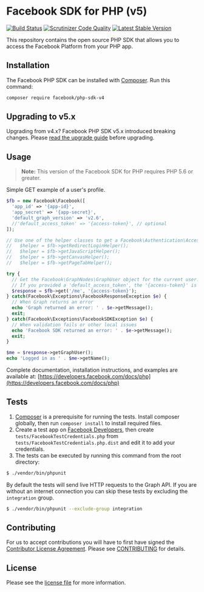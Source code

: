 # Facebook SDK for PHP (v5)

[![Build Status](https://img.shields.io/travis/facebook/facebook-php-sdk-v4/master.svg)](https://travis-ci.org/facebook/facebook-php-sdk-v4)
[![Scrutinizer Code Quality](https://scrutinizer-ci.com/g/facebook/facebook-php-sdk-v4/badges/quality-score.png?b=master)](https://scrutinizer-ci.com/g/facebook/facebook-php-sdk-v4/?branch=master)
[![Latest Stable Version](http://img.shields.io/badge/Latest%20Stable-5.2.0-blue.svg)](https://packagist.org/packages/facebook/php-sdk-v4)


This repository contains the open source PHP SDK that allows you to access the Facebook Platform from your PHP app.


## Installation

The Facebook PHP SDK can be installed with [Composer](https://getcomposer.org/). Run this command:

```sh
composer require facebook/php-sdk-v4
```

## Upgrading to v5.x

Upgrading from v4.x? Facebook PHP SDK v5.x introduced breaking changes. Please [read the upgrade guide](https://www.sammyk.me/upgrading-the-facebook-php-sdk-from-v4-to-v5) before upgrading.


## Usage

> **Note:** This version of the Facebook SDK for PHP requires PHP 5.6 or greater.

Simple GET example of a user's profile.

```php
$fb = new Facebook\Facebook([
  'app_id' => '{app-id}',
  'app_secret' => '{app-secret}',
  'default_graph_version' => 'v2.6',
  //'default_access_token' => '{access-token}', // optional
]);

// Use one of the helper classes to get a Facebook\Authentication\AccessToken entity.
//   $helper = $fb->getRedirectLoginHelper();
//   $helper = $fb->getJavaScriptHelper();
//   $helper = $fb->getCanvasHelper();
//   $helper = $fb->getPageTabHelper();

try {
  // Get the Facebook\GraphNodes\GraphUser object for the current user.
  // If you provided a 'default_access_token', the '{access-token}' is optional.
  $response = $fb->get('/me', '{access-token}');
} catch(Facebook\Exceptions\FacebookResponseException $e) {
  // When Graph returns an error
  echo 'Graph returned an error: ' . $e->getMessage();
  exit;
} catch(Facebook\Exceptions\FacebookSDKException $e) {
  // When validation fails or other local issues
  echo 'Facebook SDK returned an error: ' . $e->getMessage();
  exit;
}

$me = $response->getGraphUser();
echo 'Logged in as ' . $me->getName();
```

Complete documentation, installation instructions, and examples are available at: [https://developers.facebook.com/docs/php](https://developers.facebook.com/docs/php)


## Tests

1. [Composer](https://getcomposer.org/) is a prerequisite for running the tests. Install composer globally, then run `composer install` to install required files.
2. Create a test app on [Facebook Developers](https://developers.facebook.com), then create `tests/FacebookTestCredentials.php` from `tests/FacebookTestCredentials.php.dist` and edit it to add your credentials.
3. The tests can be executed by running this command from the root directory:

```bash
$ ./vendor/bin/phpunit
```

By default the tests will send live HTTP requests to the Graph API. If you are without an internet connection you can skip these tests by excluding the `integration` group.

```bash
$ ./vendor/bin/phpunit --exclude-group integration
```


## Contributing

For us to accept contributions you will have to first have signed the [Contributor License Agreement](https://developers.facebook.com/opensource/cla). Please see [CONTRIBUTING](https://github.com/facebook/facebook-php-sdk-v4/blob/master/CONTRIBUTING.md) for details.


## License

Please see the [license file](https://github.com/facebook/facebook-php-sdk-v4/blob/master/LICENSE) for more information.
